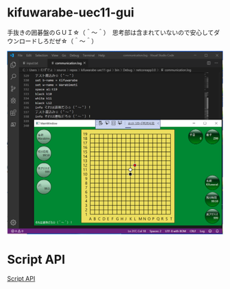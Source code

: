 # kifuwarabe-uec11-gui
手抜きの囲碁盤のＧＵＩ☆（＾～＾）　思考部は含まれていないので安心してダウンロードしろだぜ☆（＾～＾）

![screen-shot-1a2.png](./doc/img/screen-shot-1a3.png)  


# Script API
[Script API](./doc/script-api.md)
